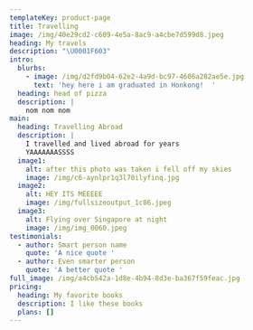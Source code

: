 ```yaml
---
templateKey: product-page
title: Travelling
image: /img/40e29cd2-c609-4e5a-8ac9-a4cbe7d599d8.jpeg
heading: My travels
description: "\U0001F603"
intro:
  blurbs:
    - image: /img/d2fd9b04-62e2-4a9d-bc97-4606a282ae5e.jpg
      text: 'hey here i am graduated in Honkong!  '
  heading: head of pizza
  description: |
    nom nom nom
main:
  heading: Travelling Abroad
  description: |
    I travelled and lived abroad for years
    YAAAAAAASSSS
  image1:
    alt: after this photo was taken i fell off my skies
    image: /img/c6-aynlpr1q3l78ilyfinq.jpg
  image2:
    alt: HEY ITS MEEEEE
    image: /img/fullsizeoutput_1c86.jpeg
  image3:
    alt: Flying over Singapore at night
    image: /img/img_0060.jpeg
testimonials:
  - author: Smart person name
    quote: 'A nice quote '
  - author: Even smarter person
    quote: 'A better quote '
full_image: /img/a4cb542a-1d8e-4b94-8d3e-ba367f59feac.jpg
pricing:
  heading: My favorite books
  description: I like these books
  plans: []
---
```


